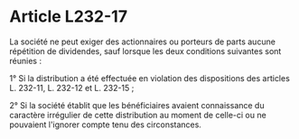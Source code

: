 # Article L232-17

La société ne peut exiger des actionnaires ou porteurs de parts aucune répétition de dividendes, sauf lorsque les deux conditions suivantes sont réunies :

1° Si la distribution a été effectuée en violation des dispositions des articles L. 232-11, L. 232-12 et L. 232-15 ;

2° Si la société établit que les bénéficiaires avaient connaissance du caractère irrégulier de cette distribution au moment de celle-ci ou ne pouvaient l'ignorer compte tenu des circonstances.
